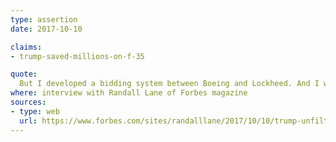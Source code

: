 ```yaml
---
type: assertion
date: 2017-10-10

claims:
- trump-saved-millions-on-f-35

quote:
  But I developed a bidding system between Boeing and Lockheed. And I was able to reduce the price of the Lockheed by billions of dollars. By billions of dollars. And this took me, actually, a very small amount of time.
where: interview with Randall Lane of Forbes magazine
sources:
- type: web
  url: https://www.forbes.com/sites/randalllane/2017/10/10/trump-unfiltered/
---
```

